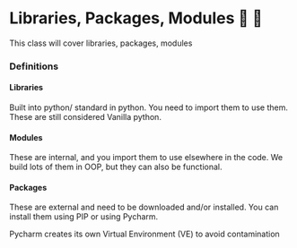 # Libraries, Packages, Modules :thought_balloon: :eyes: 

This class will cover libraries, packages, modules

### Definitions

#### Libraries
Built into python/ standard in python.
You need to import them to use them.
These are still considered Vanilla python. 

#### Modules
These are internal, and you import them to use elsewhere in the code. 
We build lots of them in OOP, but they can also be functional.

#### Packages
These are external and need to be downloaded and/or installed.
You can install them using PIP or using Pycharm.

Pycharm creates its own Virtual Environment (VE) to avoid contamination

  

